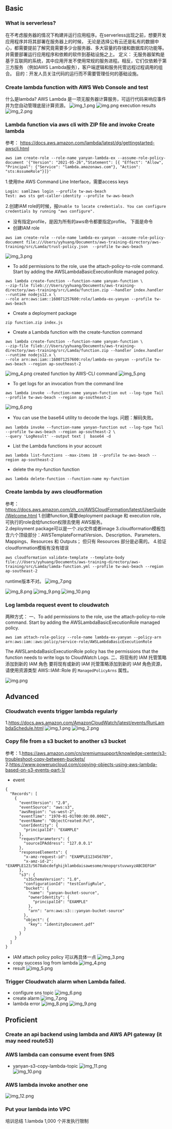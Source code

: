 ## Basic  
### What is serverless?  
在不考虑服务器的情况下构建并运行应用程序。在serverless出现之前，想要开发应用程序并将其部署在服务器上的时候，
无论是选择公有云还是私有的数据中心，都需要提前了解究竟需要多少台服务器、多大容量的存储和数据库的功能等。
并需要部署运行应用程序和依赖的软件到基础设施之上。
定义： 无服务器架构是基于互联网的系统，其中应用开发不使用常规的服务进程。相反，它们仅依赖于第三方服务
（例如AWS Lambda服务），客户端逻辑和服务托管远程过程调用的组合。
目的：开发人员关注代码的运行而不需要管理任何的基础设施。

### Create lambda function with AWS Web Console and test
什么是lambda?
AWS Lambda 是一项无服务器计算服务，可运行代码来响应事件并为您自动管理底层计算资源。
![img_1.png](img/img_1.png)
![img.png](img/img.png)
execution results
![img_2.png](img/img_2.png)

### Lambda function via aws cli with ZIP file and invoke Create lambda
参考：
https://docs.aws.amazon.com/lambda/latest/dg/gettingstarted-awscli.html
```
aws iam create-role --role-name yanyan-lambda-ex --assume-role-policy-document '{"Version": "2021-05-26","Statement": [{ "Effect": "Allow", "Principal": {"Service": "lambda.amazonaws.com"}, "Action": "sts:AssumeRole"}]}'
```
1.使用the AWS Command Line Interface，需要access keys
```
Login: saml2aws login --profile tw-aws-beach
Test: aws sts get-caller-identity --profile tw-aws-beach
```
2.创建IAM role的时候，报`Unable to locate credentials. You can configure credentials by running "aws configure".`  
- 没有指定profile，是因为所有的aws命令都要指定profile。
下面是命令
- 创建IAM role  
```
aws iam create-role --role-name lambda-ex-yanyan --assume-role-policy-document file:///Users/yyhuang/Documents/aws-training-directory/aws-training/src/Lamda/trust-policy.json  --profile tw-aws-beach
```
![img_3.png](img/img_3.png)
- To add permissions to the role, use the attach-policy-to-role command. Start by 
  adding the AWSLambdaBasicExecutionRole managed policy.  
```
aws lambda create-function --function-name yanyan-function \
--zip-file fileb:///Users/yyhuang/Documents/aws-training-directory/aws-training/src/Lamda/function.zip --handler index.handler --runtime nodejs12.x \
--role arn:aws:iam::160071257600:role/lambda-ex-yanyan --profile tw-aws-beach
```
- Create a deployment package
```
zip function.zip index.js
```
- Create a Lambda function with the create-function command
```
aws lambda create-function --function-name yanyan-function \
--zip-file fileb:///Users/yyhuang/Documents/aws-training-directory/aws-training/src/Lamda/function.zip --handler index.handler --runtime nodejs12.x \
--role arn:aws:iam::160071257600:role/lambda-ex-yanyan --profile tw-aws-beach --region ap-southeast-2
```
![img_4.png](img/img_4.png)
created function by AWS-CLI command
![img_5.png](img/img_5.png)
- To get logs for an invocation from the command line
```
aws lambda invoke --function-name yanyan-function out --log-type Tail --profile tw-aws-beach --region ap-southeast-2
```  
![img_6.png](img/img_6.png)
- You can use the base64 utility to decode the logs.
问题：解码失败。
```
aws lambda invoke --function-name yanyan-function out --log-type Tail --profile tw-aws-beach --region ap-southeast-2 \
--query 'LogResult' --output text |  base64 -d 
```
- List the Lambda functions in your account
```
aws lambda list-functions --max-items 10 --profile tw-aws-beach --region ap-southeast-2
```
- delete the my-function function
```
aws lambda delete-function --function-name my-function
```
### Create lambda by aws cloudformation
参考：https://docs.aws.amazon.com/zh_cn/AWSCloudFormation/latest/UserGuide/Welcome.html
1.创建function,需要deployment package 和 execution role，可执行的role会给function权限去使用
AWS服务。  
2.deployment package可以是一个.zip文件或者image
3.cloudformation模板包含六个顶级部分：AWSTemplateFormatVersion、Description、Parameters、Mappings、Resources 和 Outputs；
但只有 Resources 部分是必需的。
4.验证cloudformation模板有没有错误
```
aws cloudformation validate-template --template-body file:///Users/yyhuang/Documents/aws-training-directory/aws-training/src/Lamda/lamda-function.yml --profile tw-aws-beach --region ap-southeast-2
```
runtime版本不对。
![img_7.png](img/img_7.png)

![img_8.png](img/img_8.png)
![img_9.png](img/img_9.png)
![img_10.png](img/img_10.png)
### Log lambda request event to cloudwatch
两种方式：
一、To add permissions to the role, use the attach-policy-to-role command. Start by adding the AWSLambdaBasicExecutionRole managed policy.
```
aws iam attach-role-policy --role-name lambda-ex-yanyan --policy-arn arn:aws:iam::aws:policy/service-role/AWSLambdaBasicExecutionRole
```
The AWSLambdaBasicExecutionRole policy has the permissions that the function needs to write logs to CloudWatch Logs.
二、将现有的 IAM 托管策略添加到新的 IAM 角色
要将现有或新的 IAM 托管策略添加到新的 IAM 角色资源，请使用资源类型 AWS::IAM::Role 的 `ManagedPolicyArns` 属性。

![img.png](img.png)
## Advanced
### Cloudwatch events trigger lambda regularly
1.https://docs.aws.amazon.com/AmazonCloudWatch/latest/events/RunLambdaSchedule.html
![img_1.png](img_1.png)
![img_2.png](img_2.png)
### Copy file from a s3 bucket to another s3 bucket
参考：1.https://aws.amazon.com/cn/premiumsupport/knowledge-center/s3-troubleshoot-copy-between-buckets/
2.https://www.powerupcloud.com/copying-objects-using-aws-lambda-based-on-s3-events-part-1/
- event
```
{
  "Records": [
    {
      "eventVersion": "2.0",
      "eventSource": "aws:s3",
      "awsRegion": "us-west-2",
      "eventTime": "1970-01-01T00:00:00.000Z",
      "eventName": "ObjectCreated:Put",
      "userIdentity": {
        "principalId": "EXAMPLE"
      },
      "requestParameters": {
        "sourceIPAddress": "127.0.0.1"
      },
      "responseElements": {
        "x-amz-request-id": "EXAMPLE123456789",
        "x-amz-id-2": "EXAMPLE123/5678abcdefghijklambdaisawesome/mnopqrstuvwxyzABCDEFGH"
      },
      "s3": {
        "s3SchemaVersion": "1.0",
        "configurationId": "testConfigRule",
        "bucket": {
          "name": "yanyan-bucket-source",
          "ownerIdentity": {
            "principalId": "EXAMPLE"
          },
          "arn": "arn:aws:s3:::yanyan-bucket-source"
        },
        "object": {
          "key": "identityDocument.pdf"
        }
      }
    }
  ]
}
```
- IAM attach policy
policy 可以再具体一点
![img_3.png](img_3.png)
- copy success log from lambda
![img_4.png](img_4.png)
- result
![img_5.png](img_5.png)
### Trigger Cloudwatch alarm when Lambda failed.
- configure sns topic
![img_6.png](img_6.png)
- create alarm
![img_7.png](img_7.png)
- lambda error
![img_8.png](img_8.png)
  ![img_9.png](img_9.png)

## Proficient
### Create an api backend using lambda and AWS API gateway (it may need route53)
### AWS lambda can consume event from SNS
- yanyan-s3-copy-lambda-topic 
![img_11.png](img/img_11.png)  
![img_10.png](img_10.png)  
### AWS lambda invoke another one
  ![img_12.png](img/img_12.png) 
### Put your lambda into VPC

培训总结
1.lambda 1,000 个并发执行限制


